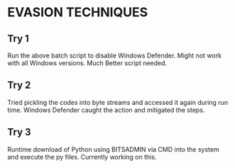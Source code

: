 # EVASION TECHNIQUES

## Try 1

Run the above batch script to disable Windows Defender. Might not work with all Windows versions. Much Better script needed.

## Try 2

Tried pickling the codes into byte streams and accessed it again during run time. Windows Defender caught the action and mitigated the steps.

## Try 3

Runtime download of Python using BITSADMIN via CMD into the system and execute the py files. Currently working on this.